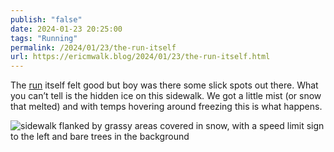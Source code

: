 ```yaml
---
publish: "false"
date: 2024-01-23 20:25:00
tags: "Running"
permalink: /2024/01/23/the-run-itself
url: https://ericmwalk.blog/2024/01/23/the-run-itself.html
---
```


The [run](https://strava.com/activities/10616203253) itself felt good but boy was there some slick spots out there. What you can’t tell is the hidden ice on this sidewalk. We got a little mist (or snow that melted) and with temps hovering around freezing this is what happens.

![sidewalk flanked by grassy areas covered in snow, with a speed limit sign to the left and bare trees in the background](https://ericmwalk.blog/uploads/2024/img-7638.jpeg)